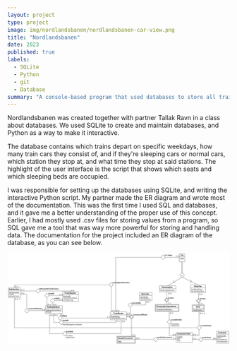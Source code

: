 ```yaml
---
layout: project
type: project
image: img/nordlandsbanen/nordlandsbanen-car-view.png
title: "Nordlandsbanen"
date: 2023
published: true
labels:
  - SQLite
  - Python
  - git
  - Database
summary: "A console-based program that used databases to store all train traffic on Nordlandsbanen in Norway."
---
```


Nordlandsbanen was created together with partner Tallak Ravn in a class about databases. We used SQLite to create and maintain databases, and Python as a way to make it interactive.

The database contains which trains depart on specific weekdays, how many train cars they consist of, and if they're sleeping cars or normal cars, which station they stop at, and what time they stop at said stations. The highlight of the user interface is the script that shows which seats and which sleeping beds are occupied.

I was responsible for setting up the databases using SQLite, and writing the interactive Python script. My partner made the ER diagram and wrote most of the documentation. This was the first time I used SQL and databases, and it gave me a better understanding of the proper use of this concept. Earlier, I had mostly used .csv files for storing values from a program, so SQL gave me a tool that was way more powerful for storing and handling data. The documentation for the project included an ER diagram of the database, as you can see below.
 
<img class="img-fluid" src="../img/nordlandsbanen/nordlandsbanen-ER-diagram.png">

